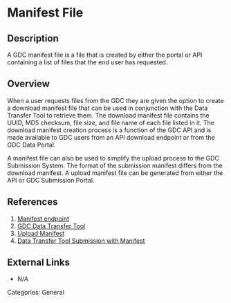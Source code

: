 # Manifest File #
## Description ##
A GDC manifest file is a file that is created by either the portal or API containing a list of files that the end user has requested.  
## Overview ##
When a user requests files from the GDC they are given the option to create a download manifest file that can be used in conjunction with the Data Transfer Tool to retrieve them.  The download manifest file contains the UUID, MD5 checksum, file size, and file name of each file listed in it.  The download manifest creation process is a function of the GDC API and is made available to GDC users from an API download endpoint or from the GDC Data Portal.

A manifest file can also be used to simplify the upload process to the GDC Submission System.  The format of the submission manifest differs from the download manifest.  A upload manifest file can be generated from either the API or GDC Submission Portal.

## References ##
1. [Manifest endpoint](/API/Users_Guide/Downloading_Files/#manifest-endpoint)
2. [GDC Data Transfer Tool](/Data_Portal/Users_Guide/Repository.md#generating-a-manifest-file-for-the-data-transfer-tool)
3. [Upload Manifest](/API/Users_Guide/Submission/#upload-manifest)
4. [Data Transfer Tool Submission with Manifest ](/Data_Transfer_Tool/Users_Guide/Preparing_for_Data_Download_and_Upload/#obtaining-a-manifest-file-for-data-uploads)

## External Links ##
* N/A

Categories: General
